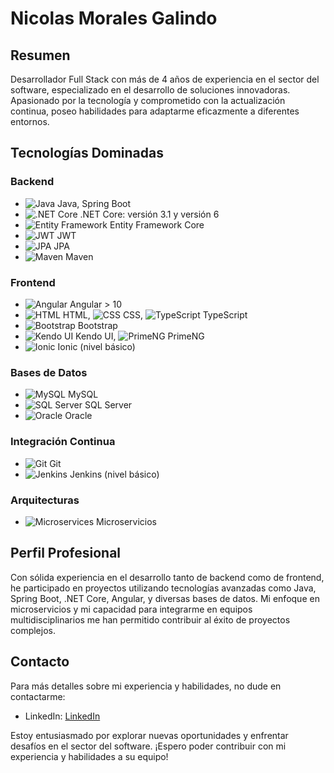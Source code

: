 # Nicolas Morales Galindo

## Resumen

Desarrollador Full Stack con más de 4 años de experiencia en el sector del software, especializado en el desarrollo de soluciones innovadoras. Apasionado por la tecnología y comprometido con la actualización continua, poseo habilidades para adaptarme eficazmente a diferentes entornos.

## Tecnologías Dominadas

### Backend

- ![Java](https://img.shields.io/badge/Java-ED8B00?style=for-the-badge&logo=java&logoColor=white) Java, Spring Boot
- ![.NET Core](https://img.shields.io/badge/.NET_Core-512BD4?style=for-the-badge&logo=dotnet&logoColor=white) .NET Core: versión 3.1 y versión 6
- ![Entity Framework](https://img.shields.io/badge/EF_Core-0078D7?style=for-the-badge&logo=entity-framework&logoColor=white) Entity Framework Core
- ![JWT](https://img.shields.io/badge/JWT-000000?style=for-the-badge&logo=json-web-tokens&logoColor=white) JWT
- ![JPA](https://img.shields.io/badge/JPA-59666C?style=for-the-badge&logo=hibernate&logoColor=white) JPA
- ![Maven](https://img.shields.io/badge/Maven-C71A36?style=for-the-badge&logo=apache-maven&logoColor=white) Maven

### Frontend

- ![Angular](https://img.shields.io/badge/Angular->10-DD0031?style=for-the-badge&logo=angular&logoColor=white) Angular > 10
- ![HTML](https://img.shields.io/badge/HTML5-E34F26?style=for-the-badge&logo=html5&logoColor=white) HTML, ![CSS](https://img.shields.io/badge/CSS3-1572B6?style=for-the-badge&logo=css3&logoColor=white) CSS, ![TypeScript](https://img.shields.io/badge/TypeScript-007ACC?style=for-the-badge&logo=typescript&logoColor=white) TypeScript
- ![Bootstrap](https://img.shields.io/badge/Bootstrap-563D7C?style=for-the-badge&logo=bootstrap&logoColor=white) Bootstrap
- ![Kendo UI](https://img.shields.io/badge/Kendo_UI-5BB0D5?style=for-the-badge&logo=kendoui&logoColor=white) Kendo UI, ![PrimeNG](https://img.shields.io/badge/PrimeNG-7699B7?style=for-the-badge&logo=primeng&logoColor=white) PrimeNG
- ![Ionic](https://img.shields.io/badge/Ionic-3880FF?style=for-the-badge&logo=ionic&logoColor=white) Ionic (nivel básico)

### Bases de Datos

- ![MySQL](https://img.shields.io/badge/MySQL-4479A1?style=for-the-badge&logo=mysql&logoColor=white) MySQL
- ![SQL Server](https://img.shields.io/badge/SQL_Server-CC2927?style=for-the-badge&logo=microsoft-sql-server&logoColor=white) SQL Server
- ![Oracle](https://img.shields.io/badge/Oracle-F80000?style=for-the-badge&logo=oracle&logoColor=white) Oracle

### Integración Continua

- ![Git](https://img.shields.io/badge/Git-F05032?style=for-the-badge&logo=git&logoColor=white) Git
- ![Jenkins](https://img.shields.io/badge/Jenkins-D24939?style=for-the-badge&logo=jenkins&logoColor=white) Jenkins (nivel básico)

### Arquitecturas

- ![Microservices](https://img.shields.io/badge/Microservices-00599C?style=for-the-badge&logo=microservices&logoColor=white) Microservicios

## Perfil Profesional

Con sólida experiencia en el desarrollo tanto de backend como de frontend, he participado en proyectos utilizando tecnologías avanzadas como Java, Spring Boot, .NET Core, Angular, y diversas bases de datos. Mi enfoque en microservicios y mi capacidad para integrarme en equipos multidisciplinarios me han permitido contribuir al éxito de proyectos complejos.

## Contacto

Para más detalles sobre mi experiencia y habilidades, no dude en contactarme:

- LinkedIn: [LinkedIn](https://www.linkedin.com/in/nicolas-morales-galindo-4b5bbb175)

Estoy entusiasmado por explorar nuevas oportunidades y enfrentar desafíos en el sector del software. ¡Espero poder contribuir con mi experiencia y habilidades a su equipo!
